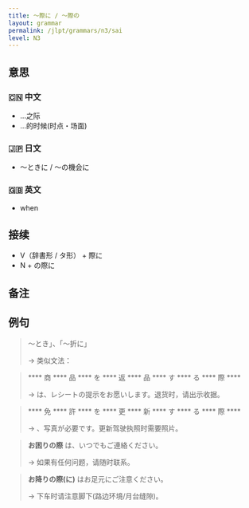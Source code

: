 ```yaml
---
title: 〜際に / 〜際の
layout: grammar
permalink: /jlpt/grammars/n3/sai
level: N3
---
```


## 意思

### 🇨🇳 中文

- ...之际
- …的时候(时点・场面)

### 🇯🇵 日文

- 〜ときに / 〜の機会に

### 🇬🇧 英文

- when

## 接续

- V（辞書形 / タ形） + 際に
- N + の際に

## 备注


## 例句

> 〜とき」、「〜折に」
>
> → 类似文法：

> **** 商 **** 品 **** を **** 返 **** 品 **** す **** る **** 際 ****
>
> → は、レシートの提示をお愿いします。退货时，请出示收据。

> **** 免 **** 許 **** を **** 更 **** 新 **** す **** る **** 際 ****
>
> → 、写真が必要です。更新驾驶执照时需要照片。

> **お困りの際** は、いつでもご連絡ください。
>
> → 如果有任何问题，请随时联系。

> **お降りの際(に)** はお足元にご注意ください。
>
> → 下车时请注意脚下(路边环境/月台缝隙)。

